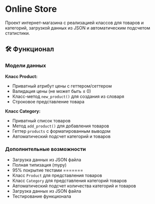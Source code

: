 # Online Store

Проект интернет-магазина с реализацией классов для товаров и категорий, загрузкой данных из JSON и автоматическим подсчетом статистики.

## 🛠 Функционал


### Модели данных

**Класс Product:**
- Приватный атрибут цены с геттером/сеттером
- Валидация цены (не может быть ≤ 0)
- Класс-метод `new_product()` для создания из словаря
- Строковое представление товара

**Класс Category:**
- Приватный список товаров
- Метод `add_product()` для добавления товаров
- Геттер `products` с форматированным выводом
- Автоматический подсчет категорий и товаров

### Дополнительные возможности
- Загрузка данных из JSON файла
- Полная типизация (mypy)
- 95% покрытие тестами
=======
- Класс `Product` для представления товаров
- Класс `Category` для представления категорий товаров
- Автоматический подсчет количества категорий и товаров
- Загрузка данных из JSON файла
- Тестирование функционала

